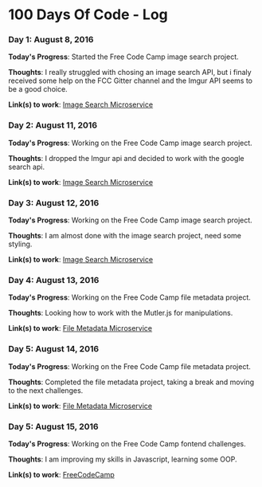 # 100 Days Of Code - Log

### Day 1: August 8, 2016

**Today's Progress**: Started the Free Code Camp image search project.

**Thoughts**: I really struggled with chosing an image search API, but i finaly received some help on the FCC Gitter channel and the Imgur API seems to be a good choice.

**Link(s) to work**: [Image Search Microservice](https://github.com/Ilyes-Hammadi/image_search)

### Day 2: August 11, 2016

**Today's Progress**: Working on the Free Code Camp image search project.

**Thoughts**: I dropped the Imgur api and decided to work with the google search api.

**Link(s) to work**: [Image Search Microservice](https://github.com/Ilyes-Hammadi/image_search)

### Day 3: August 12, 2016

**Today's Progress**: Working on the Free Code Camp image search project.

**Thoughts**: I am almost done with the image search project, need some styling.

**Link(s) to work**: [Image Search Microservice](https://github.com/Ilyes-Hammadi/image_search)


### Day 4: August 13, 2016

**Today's Progress**: Working on the Free Code Camp file metadata project.

**Thoughts**: Looking how to work with the Mutler.js for manipulations.

**Link(s) to work**: [File Metadata Microservice](https://github.com/Ilyes-Hammadi/file_metadata)

### Day 5: August 14, 2016

**Today's Progress**: Working on the Free Code Camp file metadata project.

**Thoughts**: Completed the file metadata project, taking a break and moving to the next challenges.

**Link(s) to work**: [File Metadata Microservice](https://github.com/Ilyes-Hammadi/file_metadata)

### Day 5: August 15, 2016

**Today's Progress**: Working on the Free Code Camp fontend challenges.

**Thoughts**: I am improving my skills in Javascript, learning some OOP.

**Link(s) to work**: [FreeCodeCamp](https://www.freecodecamp.com)
